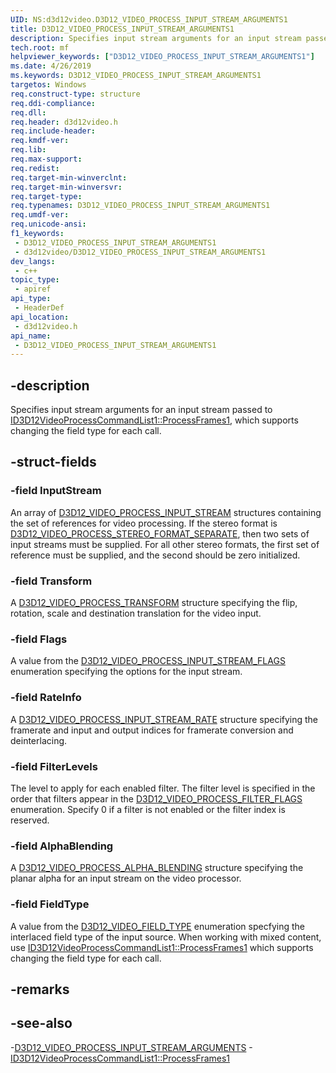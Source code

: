 ```yaml
---
UID: NS:d3d12video.D3D12_VIDEO_PROCESS_INPUT_STREAM_ARGUMENTS1
title: D3D12_VIDEO_PROCESS_INPUT_STREAM_ARGUMENTS1
description: Specifies input stream arguments for an input stream passed to ID3D12VideoProcessCommandList1::ProcessFrames1, which supports changing the field type for each call.
tech.root: mf
helpviewer_keywords: ["D3D12_VIDEO_PROCESS_INPUT_STREAM_ARGUMENTS1"]
ms.date: 4/26/2019
ms.keywords: D3D12_VIDEO_PROCESS_INPUT_STREAM_ARGUMENTS1
targetos: Windows
req.construct-type: structure
req.ddi-compliance: 
req.dll: 
req.header: d3d12video.h
req.include-header: 
req.kmdf-ver: 
req.lib: 
req.max-support: 
req.redist: 
req.target-min-winverclnt: 
req.target-min-winversvr: 
req.target-type: 
req.typenames: D3D12_VIDEO_PROCESS_INPUT_STREAM_ARGUMENTS1
req.umdf-ver: 
req.unicode-ansi: 
f1_keywords:
 - D3D12_VIDEO_PROCESS_INPUT_STREAM_ARGUMENTS1
 - d3d12video/D3D12_VIDEO_PROCESS_INPUT_STREAM_ARGUMENTS1
dev_langs:
 - c++
topic_type:
 - apiref
api_type:
 - HeaderDef
api_location:
 - d3d12video.h
api_name:
 - D3D12_VIDEO_PROCESS_INPUT_STREAM_ARGUMENTS1
---
```


## -description

Specifies input stream arguments for an input stream passed to [ID3D12VideoProcessCommandList1::ProcessFrames1](nf-d3d12video-id3d12videoprocesscommandlist1-processframes1.md), which supports changing the field type for each call.

## -struct-fields

### -field InputStream

An array of [D3D12_VIDEO_PROCESS_INPUT_STREAM](ns-d3d12video-d3d12_video_process_input_stream.md) structures containing the set of references for video processing. If the stereo format is [D3D12_VIDEO_PROCESS_STEREO_FORMAT_SEPARATE](ne-d3d12video-d3d12_video_frame_stereo_format.md), then two sets of input streams must be supplied.  For all other stereo formats, the first set of reference must be supplied, and the second should be zero initialized.

### -field Transform

A [D3D12_VIDEO_PROCESS_TRANSFORM](ns-d3d12video-d3d12_video_process_transform.md) structure specifying the flip, rotation, scale and destination translation for the video input.

### -field Flags

A value from the [D3D12_VIDEO_PROCESS_INPUT_STREAM_FLAGS](ne-d3d12video-d3d12_video_process_input_stream_flags.md) enumeration specifying the options for the input stream.

### -field RateInfo

A [D3D12_VIDEO_PROCESS_INPUT_STREAM_RATE](ns-d3d12video-d3d12_video_process_input_stream_rate.md) structure specifying the framerate and input and output indices for framerate conversion and deinterlacing.

### -field FilterLevels

The level to apply for each enabled filter.  The filter level is specified in the order that filters appear in the [D3D12_VIDEO_PROCESS_FILTER_FLAGS](ne-d3d12video-d3d12_video_process_filter_flags.md) enumeration.  Specify 0 if a filter is not enabled or the filter index is reserved.

### -field AlphaBlending

A [D3D12_VIDEO_PROCESS_ALPHA_BLENDING](ns-d3d12video-d3d12_video_process_alpha_blending.md) structure specifying the planar alpha for an input stream on the video processor.

### -field FieldType

A value from the [D3D12_VIDEO_FIELD_TYPE](ne-d3d12video-d3d12_video_field_type.md) enumeration specfying the interlaced field type of the input source. When working with mixed content, use [ID3D12VideoProcessCommandList1::ProcessFrames1](nf-d3d12video-id3d12videoprocesscommandlist1-processframes1.md) which supports changing the field type for each call.

## -remarks

## -see-also

-[D3D12_VIDEO_PROCESS_INPUT_STREAM_ARGUMENTS](ns-d3d12video-d3d12_video_process_input_stream_arguments.md)
-[ID3D12VideoProcessCommandList1::ProcessFrames1](nf-d3d12video-id3d12videoprocesscommandlist-processframes.md)


